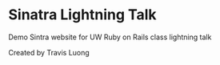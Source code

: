 Sinatra Lightning Talk
======================

Demo Sintra website for UW Ruby on Rails class lightning talk

Created by Travis Luong
